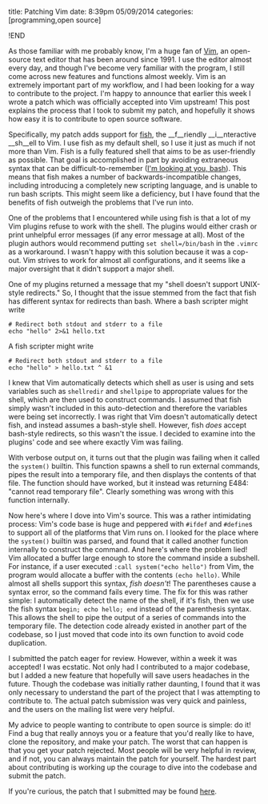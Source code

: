 title: Patching Vim
date: 8:39pm 05/09/2014
categories: [programming,open source]

!END

As those familiar with me probably know, I'm a huge fan of [Vim], an open-source
text editor that has been around since 1991. I use the editor almost every day,
and though I've become very familiar with the program, I still come across new
features and functions almost weekly. Vim is an extremely important part of my
workflow, and I had been looking for a way to contribute to the project. I'm
happy to announce that earlier this week I wrote a patch which was officially
accepted into Vim upstream! This post explains the process that I took to submit
my patch, and hopefully it shows how easy it is to contribute to open source
software.

Specifically, my patch adds support for [fish], the __f__riendly __i__nteractive
__sh__ell to Vim. I use fish as my default shell, so I use it just as much if
not more than Vim. Fish is a fully featured shell that aims to be as
user-friendly as possible. That goal is accomplished in part by avoiding
extraneous syntax that can be difficult-to-remember ([I'm looking at you,
bash][bash pitfalls]). This means that fish makes a number of
backwards-incompatible changes, including introducing a completely new scripting
language, and is unable to run bash scripts. This might seem like a deficiency,
but I have found that the benefits of fish outweigh the problems that I've run
into.

One of the problems that I encountered while using fish is that a lot of my Vim
plugins refuse to work with the shell. The plugins would either crash or print
unhelpful error messages (if any error message at all). Most of the plugin
authors would recommend putting `set shell=/bin/bash` in the `.vimrc` as a
workaround. I wasn't happy with this solution because it was a cop-out. Vim
strives to work for almost all configurations, and it seems like a major
oversight that it didn't support a major shell.

One of my plugins returned a message that my "shell doesn't support UNIX-style
redirects." So, I thought that the issue stemmed from the fact that fish has
different syntax for redirects than bash. Where a bash scripter might write

    # Redirect both stdout and stderr to a file
    echo "hello" 2>&1 hello.txt

A fish scripter might write

    # Redirect both stdout and stderr to a file
    echo "hello" > hello.txt ^ &1

I knew that Vim automatically detects which shell as user is using and sets
variables such as `shellredir` and `shellpipe` to appropriate values for the
shell, which are then used to construct commands. I assumed that fish simply
wasn't included in this auto-detection and therefore the variables were being
set incorrectly. I was right that Vim doesn't automatically detect fish, and
instead assumes a bash-style shell. However, fish *does* accept bash-style
redirects, so this wasn't the issue. I decided to examine into the plugins' code
and see where exactly Vim was failing.

With verbose output on, it turns out that the plugin was failing when it called
the `system()` builtin. This function spawns a shell to run external commands,
pipes the result into a temporary file, and then displays the contents of that
file. The function should have worked, but it instead was returning E484:
"cannot read temporary file". Clearly something was wrong with this function
internally.

Now here's where I dove into Vim's source. This was a rather intimidating
process: Vim's code base is huge and peppered with `#ifdef` and `#define`s to
support all of the platforms that Vim runs on. I looked for the place where the
`system()` builtin was parsed, and found that it called another function
internally to construct the command. And here's where the problem lied! Vim
allocated a buffer large enough to store the command inside a subshell. For
instance, if a user executed `:call system("echo hello")` from Vim, the program
would allocate a buffer with the contents `(echo hello)`. While almost all
shells support this syntax, *fish doesn't*! The parentheses cause a syntax
error, so the command fails every time. The fix for this was rather simple: I
automatically detect the name of the shell, if it's fish, then we use the fish
syntax `begin; echo hello; end` instead of the parenthesis syntax. This allows
the shell to pipe the output of a series of commands into the temporary file.
The detection code already existed in another part of the codebase, so I just
moved that code into its own function to avoid code duplication.

I submitted the patch eager for review. However, within a week it was accepted!
I was ecstatic. Not only had I contributed to a major codebase, but I added a
new feature that hopefully will save users headaches in the future. Though the
codebase was initially rather daunting, I found that it was only necessary to
understand the part of the project that I was attempting to contribute to. The
actual patch submission was very quick and painless, and the users on the
mailing list were very helpful.

My advice to people wanting to contribute to open source is simple: do it! Find
a bug that really annoys you or a feature that you'd really like to have, clone
the repository, and make your patch. The worst that can happen is that you get
your patch rejected. Most people will be very helpful in review, and if not, you
can always maintain the patch for yourself. The hardest part about contributing
is working up the courage to dive into the codebase and submit the patch.

If you're curious, the patch that I submitted may be found [here][patch].

[Vim]: http://vim.org
[fish]: http://fishshell.com
[bash pitfalls]: http://mywiki.wooledge.org/BashPitfalls
[patch]: https://groups.google.com/forum/#!topic/vim_dev/bNfWJaM6DuY
